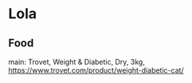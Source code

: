 # Lola

## Food

main: 
Trovet, Weight & Diabetic, Dry, 3kg, 
https://www.trovet.com/product/weight-diabetic-cat/
